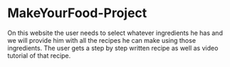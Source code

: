 # MakeYourFood-Project
On this website the user needs to select whatever ingredients he has and we will provide him with all the recipes he can make 
using those ingredients. The user gets a step by step written recipe as well as video tutorial of that recipe. 
